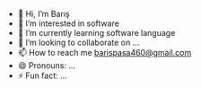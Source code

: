 - 👋 Hi, I’m Barış
- 👀 I’m interested in software
- 🌱 I’m currently learning software language
- 💞️ I’m looking to collaborate on ...
- 📫 How to reach me barispasa460@gmail.com
- 😄 Pronouns: ...
- ⚡ Fun fact: ...

<!---
baris8138/baris8138 is a ✨ special ✨ repository because its `README.md` (this file) appears on your GitHub profile.
You can click the Preview link to take a look at your changes.
--->
